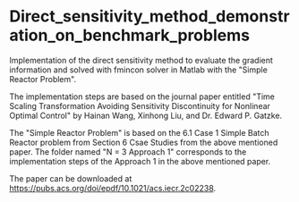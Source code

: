 # Direct_sensitivity_method_demonstration_on_benchmark_problems

Implementation of the direct sensitivity method to evaluate the gradient information and solved with fmincon solver in Matlab with the "Simple Reactor Problem". 

The implementation steps are based on the journal paper entitled "Time Scaling Transformation Avoiding Sensitivity Discontinuity for Nonlinear Optimal Control" by Hainan Wang, Xinhong Liu, and Dr. Edward P. Gatzke. 

The "Simple Reactor Problem" is based on the 6.1 Case 1 Simple Batch Reactor problem from Section 6 Csae Studies from the above mentioned paper.
The folder named "N = 3 Approach 1" corresponds to the implementation steps of the Approach 1 in the above mentioned paper. 

The paper can be downloaded at https://pubs.acs.org/doi/epdf/10.1021/acs.iecr.2c02238. 


